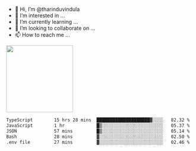 - 👋 Hi, I’m @tharinduvindula
- 👀 I’m interested in ...
- 🌱 I’m currently learning ...
- 💞️ I’m looking to collaborate on ...
- 📫 How to reach me ...

<!---
tharinduvindula/tharinduvindula is a ✨ special ✨ repository because its `README.md` (this file) appears on your GitHub profile.
You can click the Preview link to take a look at your changes.
--->

<img height="180em" src="https://github-readme-stats.vercel.app/api?username=tharinduvindula&show_icons=true&hide_border=false&&count_private=true&include_all_commits=true" />


<!--START_SECTION:waka-->

```txt
TypeScript        15 hrs 28 mins  ████████████████████▓░░░░   82.32 %
JavaScript        1 hr            █▒░░░░░░░░░░░░░░░░░░░░░░░   05.37 %
JSON              57 mins         █▒░░░░░░░░░░░░░░░░░░░░░░░   05.14 %
Bash              28 mins         ▓░░░░░░░░░░░░░░░░░░░░░░░░   02.50 %
.env file         27 mins         ▓░░░░░░░░░░░░░░░░░░░░░░░░   02.46 %
```

<!--END_SECTION:waka-->
